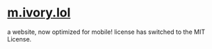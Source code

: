# [m.ivory.lol](https://m.ivory.lol)
a website, now optimized for mobile!
license has switched to the MIT License.
